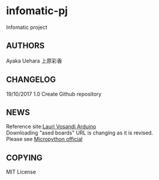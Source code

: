 # infomatic-pj
Infomatic project 

<h2>AUTHORS</h2>
    Ayaka Uehara 上原彩香

<h2>CHANGELOG</h1>
    19/10/2017 1.0 Create Github repository
	
<h2>NEWS</h2>
    Reference site:<a href="https://lauri.võsandi.com/2017/06/espressif.html" >Lauri Vosandi Arduino</a><br>
    Downloading "ased boards" URL is changing as it is revised. <br>Please see <a href="http://micropython.org/" >Micropython official</a>
<h2>COPYING</h2>
	MIT License

	
	
